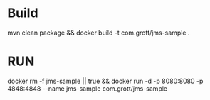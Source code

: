 # Build
mvn clean package && docker build -t com.grott/jms-sample .

# RUN

docker rm -f jms-sample || true && docker run -d -p 8080:8080 -p 4848:4848 --name jms-sample com.grott/jms-sample 